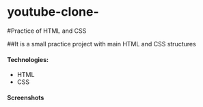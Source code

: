 # youtube-clone-
#Practice of HTML and CSS

##It is a small practice project with main HTML and CSS structures 

#### Technologies: 
- HTML
- CSS

#### Screenshots
![]()
![]()
![]()
![]()
![]()
